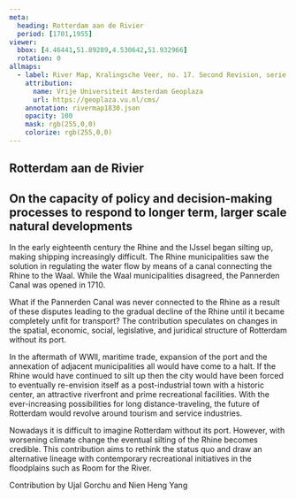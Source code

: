 ```yaml
---
meta:
  heading: Rotterdam aan de Rivier
  period: [1701,1955]
viewer:
  bbox: [4.46441,51.89289,4.530642,51.932966]
  rotation: 0
allmaps:
  - label: River Map, Kralingsche Veer, no. 17. Second Revision, serie II, 1936. Scale 1:5,000. Geoplaza, VU Amsterdam. Signature LL.11007gk.
    attribution:
      name: Vrije Universiteit Amsterdam Geoplaza
      url: https://geoplaza.vu.nl/cms/
    annotation: rivermap1830.json
    opacity: 100
    mask: rgb(255,0,0)
    colorize: rgb(255,0,0)
---
```

## Rotterdam aan de Rivier

## On the capacity of policy and decision-making processes to respond to longer term, larger scale natural developments

In the early eighteenth century the Rhine and the IJssel began silting up, making shipping increasingly difficult. The Rhine municipalities saw the solution in regulating the water flow by means of a canal connecting the Rhine to the Waal. While the Waal municipalities disagreed, the Pannerden Canal was opened in 1710.

What if the Pannerden Canal was never connected to the Rhine as a result of these disputes leading to the gradual decline of the Rhine until it became completely unfit for transport? The contribution speculates on changes in the spatial, economic, social, legislative, and juridical structure of Rotterdam without its port.

In the aftermath of WWll, maritime trade, expansion of the port and the annexation of adjacent municipalities all would have come to a halt. If the Rhine would have continued to silt up then the city would have been forced to eventually re-envision itself as a post-industrial town with a historic center, an attractive riverfront and prime recreational facilities. With the ever-increasing possibilities for long distance-traveling, the future of Rotterdam would revolve around tourism and service industries. 

Nowadays it is difficult to imagine Rotterdam without its port. However, with worsening climate change the eventual silting of the Rhine becomes credible. This contribution aims to rethink the status quo and draw an alternative lineage with contemporary recreational initiatives in the floodplains such as Room for the River.


Contribution by Ujal Gorchu and Nien Heng Yang

